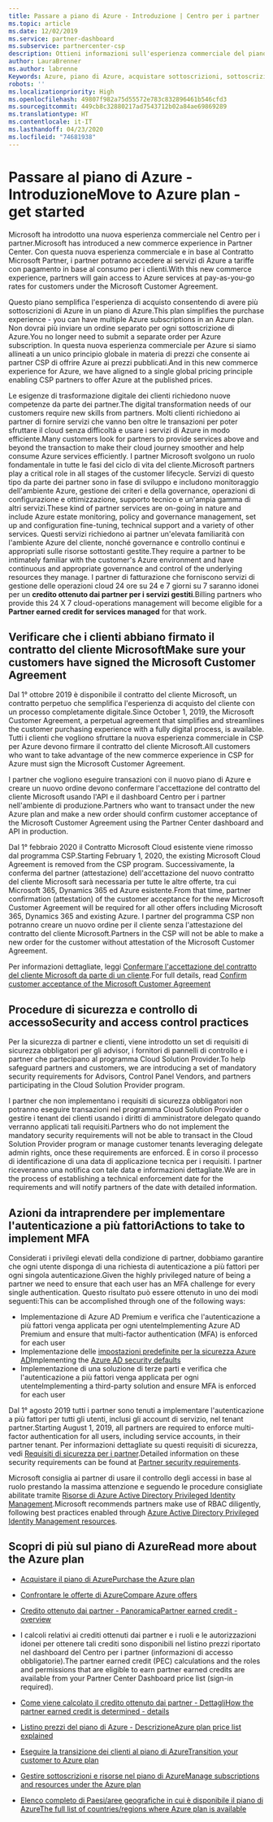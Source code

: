 ```yaml
---
title: Passare a piano di Azure - Introduzione | Centro per i partner
ms.topic: article
ms.date: 12/02/2019
ms.service: partner-dashboard
ms.subservice: partnercenter-csp
description: Ottieni informazioni sull'esperienza commerciale del piano di Azure per acquistare servizi di Azure con tariffe con pagamento in base al consumo per i clienti. Sono disponibili anche informazioni sui nuovi requisiti di sicurezza.
author: LauraBrenner
ms.author: labrenne
Keywords: Azure, piano di Azure, acquistare sottoscrizioni, sottoscrizioni
robots: ''
ms.localizationpriority: High
ms.openlocfilehash: 49807f982a75d55572e783c832896461b546cfd3
ms.sourcegitcommit: 449cb8c32880217ad7543712b02a84ae69869289
ms.translationtype: HT
ms.contentlocale: it-IT
ms.lasthandoff: 04/23/2020
ms.locfileid: "74681938"
---
```

# <a name="move-to-azure-plan---get-started"></a><span data-ttu-id="fc116-105">Passare al piano di Azure - Introduzione</span><span class="sxs-lookup"><span data-stu-id="fc116-105">Move to Azure plan - get started</span></span>

<span data-ttu-id="fc116-106">Microsoft ha introdotto una nuova esperienza commerciale nel Centro per i partner.</span><span class="sxs-lookup"><span data-stu-id="fc116-106">Microsoft has introduced a new commerce experience in Partner Center.</span></span>  <span data-ttu-id="fc116-107">Con questa nuova esperienza commerciale e in base al Contratto Microsoft Partner, i partner potranno accedere ai servizi di Azure a tariffe con pagamento in base al consumo per i clienti.</span><span class="sxs-lookup"><span data-stu-id="fc116-107">With this new commerce experience, partners will gain access to Azure services at pay-as-you-go rates for customers under the Microsoft Customer Agreement.</span></span>

<span data-ttu-id="fc116-108">Questo piano semplifica l'esperienza di acquisto consentendo di avere più sottoscrizioni di Azure in un piano di Azure.</span><span class="sxs-lookup"><span data-stu-id="fc116-108">This plan simplifies the purchase experience - you can have multiple Azure subscriptions in an Azure plan.</span></span> <span data-ttu-id="fc116-109">Non dovrai più inviare un ordine separato per ogni sottoscrizione di Azure.</span><span class="sxs-lookup"><span data-stu-id="fc116-109">You no longer need to submit a separate order per Azure subscription.</span></span> <span data-ttu-id="fc116-110">In questa nuova esperienza commerciale per Azure si siamo allineati a un unico principio globale in materia di prezzi che consente ai partner CSP di offrire Azure ai prezzi pubblicati.</span><span class="sxs-lookup"><span data-stu-id="fc116-110">And in this new commerce experience for Azure, we have aligned to a single global pricing principle enabling CSP partners to offer Azure at the published prices.</span></span>

<span data-ttu-id="fc116-111">Le esigenze di trasformazione digitale dei clienti richiedono nuove competenze da parte dei partner.</span><span class="sxs-lookup"><span data-stu-id="fc116-111">The digital transformation needs of our customers require new skills from partners.</span></span> <span data-ttu-id="fc116-112">Molti clienti richiedono ai partner di fornire servizi che vanno ben oltre le transazioni per poter sfruttare il cloud senza difficoltà e usare i servizi di Azure in modo efficiente.</span><span class="sxs-lookup"><span data-stu-id="fc116-112">Many customers look for partners to provide services above and beyond the transaction to make their cloud journey smoother and help consume Azure services efficiently.</span></span> <span data-ttu-id="fc116-113">I partner Microsoft svolgono un ruolo fondamentale in tutte le fasi del ciclo di vita del cliente.</span><span class="sxs-lookup"><span data-stu-id="fc116-113">Microsoft partners play a critical role in all stages of the customer lifecycle.</span></span> <span data-ttu-id="fc116-114">Servizi di questo tipo da parte dei partner sono in fase di sviluppo e includono monitoraggio dell'ambiente Azure, gestione dei criteri e della governance, operazioni di configurazione e ottimizzazione, supporto tecnico e un'ampia gamma di altri servizi.</span><span class="sxs-lookup"><span data-stu-id="fc116-114">These kind of partner services are on-going in nature and include Azure estate monitoring, policy and governance management, set up and configuration fine-tuning, technical support and a variety of other services.</span></span> <span data-ttu-id="fc116-115">Questi servizi richiedono ai partner un'elevata familiarità con l'ambiente Azure del cliente, nonché governance e controllo continui e appropriati sulle risorse sottostanti gestite.</span><span class="sxs-lookup"><span data-stu-id="fc116-115">They require a partner to be intimately familiar with the customer's Azure environment and have continuous and appropriate governance and control of the underlying resources they manage.</span></span> <span data-ttu-id="fc116-116">I partner di fatturazione che forniscono servizi di gestione delle operazioni cloud 24 ore su 24 e 7 giorni su 7 saranno idonei per un **credito ottenuto dai partner per i servizi gestiti**.</span><span class="sxs-lookup"><span data-stu-id="fc116-116">Billing partners who provide this 24 X 7 cloud-operations management will become eligible for a **Partner earned credit for services managed** for that work.</span></span>

## <a name="make-sure-your-customers-have-signed-the-microsoft-customer-agreement"></a><span data-ttu-id="fc116-117">Verificare che i clienti abbiano firmato il contratto del cliente Microsoft</span><span class="sxs-lookup"><span data-stu-id="fc116-117">Make sure your customers have signed the Microsoft Customer Agreement</span></span>

<span data-ttu-id="fc116-118">Dal 1° ottobre 2019 è disponibile il contratto del cliente Microsoft, un contratto perpetuo che semplifica l'esperienza di acquisto del cliente con un processo completamente digitale.</span><span class="sxs-lookup"><span data-stu-id="fc116-118">Since October 1, 2019, the Microsoft Customer Agreement, a perpetual agreement that simplifies and streamlines the customer purchasing experience with a fully digital process, is available.</span></span> <span data-ttu-id="fc116-119">Tutti i clienti che vogliono sfruttare la nuova esperienza commerciale in CSP per Azure devono firmare il contratto del cliente Microsoft.</span><span class="sxs-lookup"><span data-stu-id="fc116-119">All customers who want to take advantage of the new commerce experience in CSP for Azure must sign the Microsoft Customer Agreement.</span></span>

<span data-ttu-id="fc116-120">I partner che vogliono eseguire transazioni con il nuovo piano di Azure e creare un nuovo ordine devono confermare l'accettazione del contratto del cliente Microsoft usando l'API e il dashboard Centro per i partner nell'ambiente di produzione.</span><span class="sxs-lookup"><span data-stu-id="fc116-120">Partners who want to transact under the new Azure plan and make a new order should confirm customer acceptance of the Microsoft Customer Agreement using the Partner Center dashboard and API in production.</span></span>

<span data-ttu-id="fc116-121">Dal 1° febbraio 2020 il Contratto Microsoft Cloud esistente viene rimosso dal programma CSP.</span><span class="sxs-lookup"><span data-stu-id="fc116-121">Starting February 1, 2020, the existing Microsoft Cloud Agreement is removed from the CSP program.</span></span> <span data-ttu-id="fc116-122">Successivamente, la conferma del partner (attestazione) dell'accettazione del nuovo contratto del cliente Microsoft sarà necessaria per tutte le altre offerte, tra cui Microsoft 365, Dynamics 365 ed Azure esistente.</span><span class="sxs-lookup"><span data-stu-id="fc116-122">From that time, partner confirmation (attestation) of the customer acceptance for the new Microsoft Customer Agreement will be required for all other offers including Microsoft 365, Dynamics 365 and existing Azure.</span></span> <span data-ttu-id="fc116-123">I partner del programma CSP non potranno creare un nuovo ordine per il cliente senza l'attestazione del contratto del cliente Microsoft.</span><span class="sxs-lookup"><span data-stu-id="fc116-123">Partners in the CSP will not be able to make a new order for the customer without attestation of the Microsoft Customer Agreement.</span></span>

<span data-ttu-id="fc116-124">Per informazioni dettagliate, leggi [Confermare l'accettazione del contratto del cliente Microsoft da parte di un cliente](confirm-customer-agreement.md).</span><span class="sxs-lookup"><span data-stu-id="fc116-124">For full details, read [Confirm customer acceptance of the Microsoft Customer Agreement](confirm-customer-agreement.md)</span></span>

## <a name="security-and-access-control-practices"></a><span data-ttu-id="fc116-125">Procedure di sicurezza e controllo di accesso</span><span class="sxs-lookup"><span data-stu-id="fc116-125">Security and access control practices</span></span>

<span data-ttu-id="fc116-126">Per la sicurezza di partner e clienti, viene introdotto un set di requisiti di sicurezza obbligatori per gli advisor, i fornitori di pannelli di controllo e i partner che partecipano al programma Cloud Solution Provider.</span><span class="sxs-lookup"><span data-stu-id="fc116-126">To help safeguard partners and customers, we are introducing a set of mandatory security requirements for Advisors, Control Panel Vendors, and partners participating in the Cloud Solution Provider program.</span></span>

<span data-ttu-id="fc116-127">I partner che non implementano i requisiti di sicurezza obbligatori non potranno eseguire transazioni nel programma Cloud Solution Provider o gestire i tenant dei clienti usando i diritti di amministratore delegato quando verranno applicati tali requisiti.</span><span class="sxs-lookup"><span data-stu-id="fc116-127">Partners who do not implement the mandatory security requirements will not be able to transact in the Cloud Solution Provider program or manage customer tenants leveraging delegate admin rights, once these requirements are enforced.</span></span> <span data-ttu-id="fc116-128">È in corso il processo di identificazione di una data di applicazione tecnica per i requisiti. I partner riceveranno una notifica con tale data e informazioni dettagliate.</span><span class="sxs-lookup"><span data-stu-id="fc116-128">We are in the process of establishing a technical enforcement date for the requirements and will notify partners of the date with detailed information.</span></span>

## <a name="actions-to-take-to-implement-mfa"></a><span data-ttu-id="fc116-129">Azioni da intraprendere per implementare l'autenticazione a più fattori</span><span class="sxs-lookup"><span data-stu-id="fc116-129">Actions to take to implement MFA</span></span>

<span data-ttu-id="fc116-130">Considerati i privilegi elevati della condizione di partner, dobbiamo garantire che ogni utente disponga di una richiesta di autenticazione a più fattori per ogni singola autenticazione.</span><span class="sxs-lookup"><span data-stu-id="fc116-130">Given the highly privileged nature of being a partner we need to ensure that each user has an MFA challenge for every single authentication.</span></span> <span data-ttu-id="fc116-131">Questo risultato può essere ottenuto in uno dei modi seguenti:</span><span class="sxs-lookup"><span data-stu-id="fc116-131">This can be accomplished through one of the following ways:</span></span>

- <span data-ttu-id="fc116-132">Implementazione di Azure AD Premium e verifica che l'autenticazione a più fattori venga applicata per ogni utente</span><span class="sxs-lookup"><span data-stu-id="fc116-132">Implementing Azure AD Premium and ensure that multi-factor authentication (MFA) is enforced for each user</span></span>
- <span data-ttu-id="fc116-133">Implementazione delle [impostazioni predefinite per la sicurezza Azure AD](https://docs.microsoft.com/azure/active-directory/conditional-access/concept-conditional-access-security-defaults)</span><span class="sxs-lookup"><span data-stu-id="fc116-133">Implementing the [Azure AD security defaults](https://docs.microsoft.com/azure/active-directory/conditional-access/concept-conditional-access-security-defaults)</span></span>
- <span data-ttu-id="fc116-134">Implementazione di una soluzione di terze parti e verifica che l'autenticazione a più fattori venga applicata per ogni utente</span><span class="sxs-lookup"><span data-stu-id="fc116-134">Implementing a third-party solution and ensure MFA is enforced for each user</span></span>

<span data-ttu-id="fc116-135">Dal 1° agosto 2019 tutti i partner sono tenuti a implementare l'autenticazione a più fattori per tutti gli utenti, inclusi gli account di servizio, nel tenant partner.</span><span class="sxs-lookup"><span data-stu-id="fc116-135">Starting August 1, 2019, all partners are required to enforce multi-factor authentication for all users, including service accounts, in their partner tenant.</span></span> <span data-ttu-id="fc116-136">Per informazioni dettagliate su questi requisiti di sicurezza, vedi [Requisiti di sicurezza per i partner](https://docs.microsoft.com/partner-center/partner-security-requirements).</span><span class="sxs-lookup"><span data-stu-id="fc116-136">Detailed information on these security requirements can be found at [Partner security requirements](https://docs.microsoft.com/partner-center/partner-security-requirements).</span></span>

<span data-ttu-id="fc116-137">Microsoft consiglia ai partner di usare il controllo degli accessi in base al ruolo prestando la massima attenzione e seguendo le procedure consigliate abilitate tramite [Risorse di Azure Active Directory Privileged Identity Management](https://docs.microsoft.com/azure/active-directory/privileged-identity-management/pim-configure).</span><span class="sxs-lookup"><span data-stu-id="fc116-137">Microsoft recommends partners make use of RBAC diligently, following best practices enabled through [Azure Active Directory Privileged Identity Management resources](https://docs.microsoft.com/azure/active-directory/privileged-identity-management/pim-configure).</span></span>

## <a name="read-more-about-the-azure-plan"></a><span data-ttu-id="fc116-138">Scopri di più sul piano di Azure</span><span class="sxs-lookup"><span data-stu-id="fc116-138">Read more about the Azure plan</span></span>

- [<span data-ttu-id="fc116-139">Acquistare il piano di Azure</span><span class="sxs-lookup"><span data-stu-id="fc116-139">Purchase the Azure plan</span></span>](purchase-azure-plan.md)

- [<span data-ttu-id="fc116-140">Confrontare le offerte di Azure</span><span class="sxs-lookup"><span data-stu-id="fc116-140">Compare Azure offers</span></span>](compare-azure-offers.md)

- [<span data-ttu-id="fc116-141">Credito ottenuto dai partner - Panoramica</span><span class="sxs-lookup"><span data-stu-id="fc116-141">Partner earned credit - overview</span></span>](partner-earned-credit.md)

- <span data-ttu-id="fc116-142">I calcoli relativi ai crediti ottenuti dai partner e i ruoli e le autorizzazioni idonei per ottenere tali crediti sono disponibili nel listino prezzi riportato nel dashboard del Centro per i partner (informazioni di accesso obbligatorie).</span><span class="sxs-lookup"><span data-stu-id="fc116-142">The partner earned credit (PEC) calculations and the roles and permissions that are eligible to earn partner earned credits are available from your Partner Center Dashboard price list (sign-in required).</span></span>

- [<span data-ttu-id="fc116-143">Come viene calcolato il credito ottenuto dai partner - Dettagli</span><span class="sxs-lookup"><span data-stu-id="fc116-143">How the partner earned credit is determined - details</span></span>](partner-earned-credit-explanation.md)
- [<span data-ttu-id="fc116-144">Listino prezzi del piano di Azure - Descrizione</span><span class="sxs-lookup"><span data-stu-id="fc116-144">Azure plan price list explained</span></span>](azure-plan-price-list.md)
- [<span data-ttu-id="fc116-145">Eseguire la transizione dei clienti al piano di Azure</span><span class="sxs-lookup"><span data-stu-id="fc116-145">Transition your customer to Azure plan</span></span>](azure-plan-transition.md)
- [<span data-ttu-id="fc116-146">Gestire sottoscrizioni e risorse nel piano di Azure</span><span class="sxs-lookup"><span data-stu-id="fc116-146">Manage subscriptions and resources under the Azure plan</span></span>](azure-plan-manage.md)
- [<span data-ttu-id="fc116-147">Elenco completo di Paesi/aree geografiche in cui è disponibile il piano di Azure</span><span class="sxs-lookup"><span data-stu-id="fc116-147">The full list of countries/regions where Azure plan is available</span></span>](https://query.prod.cms.rt.microsoft.com/cms/api/am/binary/RE3QN0x)
